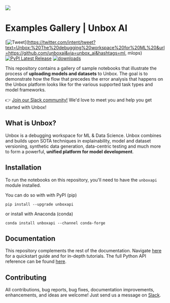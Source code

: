 <div align="left">
  <img src="docs/source/_static/logo-blue-text.svg"><br>
</div>

# Examples Gallery | Unbox AI 
[![Tweet](https://img.shields.io/twitter/url/http/shields.io.svg?style=social)](https://twitter.com/intent/tweet?text=Unbox:%20The%20debugging%20workspace%20for%20ML%20&url=https://github.com/unboxai&via=unbox_ai&hashtags=ml, mlops) 
[![PyPI Latest Release](https://img.shields.io/pypi/v/unboxapi.svg)](https://pypi.org/project/unboxapi/)
[![downloads](https://pepy.tech/badge/unboxapi)](https://pepy.tech/project/unboxapi)

This repository contains a gallery of sample notebooks that illustrate the process of **uploading models and datasets** to Unbox. The goal is to demonstrate how the flow that precedes the error analysis that happens on the Unbox platform looks like for the various supported task types and model frameworks.

👉 [Join our Slack community!](https://l.linklyhq.com/l/1DG73) We'd love to meet you and help you get started with Unbox!

## What is Unbox?

Unbox is a debugging workspace for ML & Data Science. Unbox combines and builds upon SOTA techniques in explainability, model and dataset versioning, synthetic data generation, data-centric testing and much more to form a powerful, **unified platform for model development**.

## Installation

To run the notebooks on this repository, you'll need to have the `unboxapi` module installed. 

You can do so with with PyPI (pip)

```console
pip install --upgrade unboxapi
```

or install with Anaconda (conda)

```console
conda install unboxapi --channel conda-forge
```

## Documentation

This repository complements the rest of the documentation. Navigate [here](https://docs.unbox.ai) for a quickstart guide and for in-depth tutorials. The full Python API reference can be found [here](https://reference.unbox.ai).

## Contributing

All contributions, bug reports, bug fixes, documentation improvements, enhancements, and ideas are welcome! Just send us a message on [Slack](https://l.linklyhq.com/l/1DG73).

